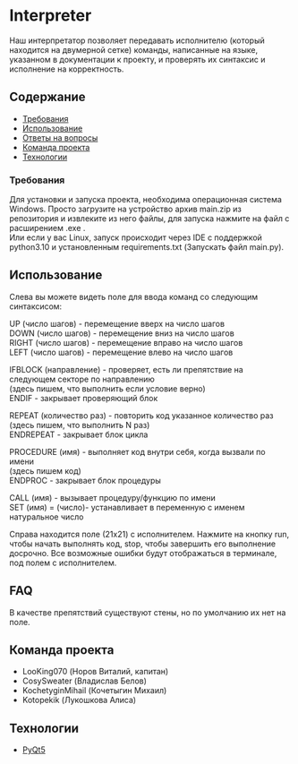 # Interpreter
Наш интерпретатор позволяет передавать исполнителю (который находится на двумерной сетке) команды, написанные на языке, указанном в документации к проекту,
и проверять их синтаксис и исполнение на корректность.

## Содержание
- [Требования](#Требования)
- [Использование](#Использование)
- [Ответы на вопросы](#FAQ)
- [Команда проекта](#команда-проекта)
- [Технологии](#технологии)

### Требования
Для установки и запуска проекта, необходима операционная система Windows. Просто загрузите на устройство архив main.zip из репозитория и извлеките из него файлы, для запуска нажмите на файл с расширением .exe .<br>
Или если у вас Linux, запуск происходит через IDE с поддержкой python3.10 и установленным requirements.txt (Запускать файл main.py).

## Использование
Слева вы можете видеть поле для ввода команд со следующим синтаксисом:

UP (число шагов) - перемещение вверх на число шагов<br>
DOWN (число шагов) - перемещение вниз на число шагов<br>
RIGHT (число шагов) - перемещение вправо на число шагов<br>
LEFT (число шагов) - перемещение влево на число шагов<br>

IFBLOCK (направление) - проверяет, есть ли препятствие на следующем секторе по направлению<br>
(здесь пишем, что выполнить если условие верно)<br>
ENDIF - закрывает проверяющий блок<br>

REPEAT (количество раз) - повторить код указанное количество раз<br>
(здесь пишем, что выполнить N раз)<br>
ENDREPEAT - закрывает блок цикла<br>

PROCEDURE (имя) - выполняет код внутри себя, когда вызвали по имени<br>
(здесь пишем код)<br>
ENDPROC - закрывает блок процедуры<br>

CALL (имя) - вызывает процедуру/функцию по имени<br>
SET (имя) = (число)- устанавливает в переменную с именем натуральное число<br>

Справа находится поле (21х21) с исполнителем. Нажмите на кнопку run, чтобы начать выполнять код, stop, чтобы завершить его выполнение досрочно.
Все возможные ошибки будут отображаться в терминале, под полем с исполнителем.

## FAQ 
В качестве препятствий существуют стены, но по умолчанию их нет на поле.

## Команда проекта
- LooKing070 (Норов Виталий, капитан)
- CosySweater (Владислав Белов)
- KochetyginMihail (Кочетыгин Михаил)
- Kotopekik (Лукошкова Алиса)

## Технологии
- [PyQt5](https://doc.qt.io/qtforpython-6/)
